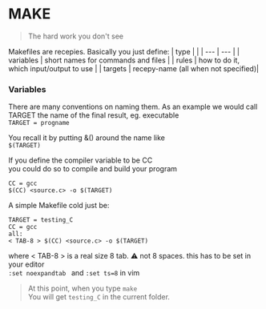 # MAKE

> The hard work you don't see

Makefiles are recepies. Basically you just define:
| type | |
| --- | --- |
| variables | short names for commands and files |
| rules | how to do it, which input/output to use |
| targets | recepy-name (all when not specified)|

### Variables
There are many conventions on naming them.
As an example we would call TARGET the name of the final result, eg. executable\
`TARGET = progname`

You recall it by putting \&() around the name like\
`$(TARGET)`

If you define the compiler variable to be CC\
you could do so to compile and build your program
```
CC = gcc
$(CC) <source.c> -o $(TARGET)
```

A simple Makefile cold just be:
```
TARGET = testing_C
CC = gcc
all:
< TAB-8 > $(CC) <source.c> -o $(TARGET)
```
where < TAB-8 > is a real size 8 tab. ⚠️ not 8 spaces. this has to be set in your editor\
`:set noexpandtab ` and `:set ts=8` in vim

> At this point, when you type `make`\
> You will get `testing_C` in the current folder.
